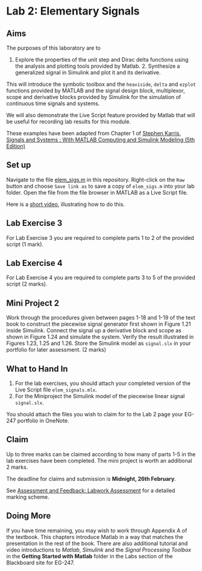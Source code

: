 # Lab 2: Elementary Signals

## Aims

The purposes of this laboratory are to 
	
  1. Explore the properties of the unit step and Dirac delta functions using the analysis and plotting tools  provided by Matlab.
	2. Synthesize a generalized signal in Simulink and plot it and its derivative.

This will introduce the symbolic toolbox and the `heaviside`, `delta` and `ezplot` functions provided by MATLAB  and the signal design block, multiplexor, scope and derivative blocks provided by Simulink for the simulation of continuous time signals and systems.

We will also demonstrate the Live Script feature provided by Matlab that will be useful for recording lab results for this module.

These examples have been adapted from Chapter 1 of
[Stephen Karris, Signals and Systems : With MATLAB
Computing and Simulink Modeling (5th Edition)](http://site.ebrary.com/lib/swansea/docDetail.action?docID=10547416)

## Set up

Navigate to the file [elem_sigs.m](https://github.com/cpjobling/EG-247-Resources/blob/master/portfolio/lab02/elem_sigs.m) in this repository. Right-click on the `Raw` button and choose `Save link as` to save a copy of `elem_sigs.m` into your lab folder. Open the file from the file browser in MATLAB as a Live Script file.

Here is a [short video](https://youtu.be/xwrZAE0D6cY), illustrating how to do this.

## Lab Exercise 3

For Lab Exercise 3 you are required to complete parts 1 to 2 of the provided script (1 mark).

## Lab Exercise 4

For Lab Exercise 4 you are required to complete parts 3 to 5 of the provided script (2 marks).

## Mini Project 2

Work through the procedures given between pages 1-18 and 1-19 of the text book to construct the piecewise signal generator first shown in Figure 1.21 inside Simulink. Connect the signal up a derivative block and scope as shown in Figure 1.24 and simulate the system. Verify the result illustrated in Figures 1.23, 1.25 and 1.26. Store the Simulink model as ``signal.slx`` in your portfolio for later assessment. (2 marks)

## What to Hand In

1. For the lab exercises, you should attach your completed version of the Live Script file `elem_signals.mlx`.
1. For the Miniproject the Simulink model of the piecewise linear signal `signal.slx`.

You should attach the files you wish to claim for to the Lab 2 page your EG-247 portfolio in OneNote.

## Claim

Up to three marks can be claimed according to how many of parts 1-5 in the lab exercises have been completed. 
The mini project is worth an additional 2 marks. 

The deadline for claims and submission is **Midnight, 26th February**.

See [Assessment and Feedback: Labwork Assessment](https://docs.google.com/spreadsheets/d/1zBK_d1xMYvOQXlUZyGBjb9WrfZukVC6MbsXH-zSES8k/edit?usp=sharing) for a detailed marking scheme.




## Doing More

If you have time remaining, you may wish to work through Appendix A of the textbook. This chapters introduce Matlab in a way that matches the presentation in the rest of the book. There are also additional tutorial and video introductions to *Matlab*, *Simulink* and the *Signal Processing Toolbox* in the **Getting Started with Matlab** folder in the Labs section of the Blackboard site for EG-247.
